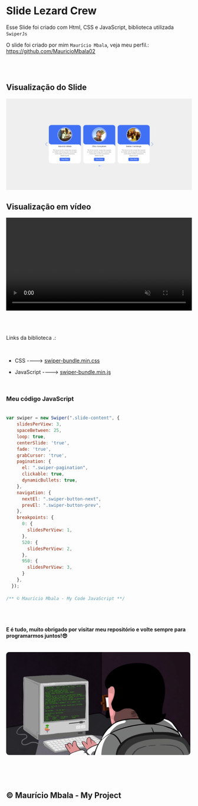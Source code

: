# Slide Lezard Crew

Esse Slide foi criado com Html, CSS e JavaScript, biblioteca utilizada `SwiperJs`

O slide foi criado por mim `Maurício Mbala`, veja meu perfil.: https://github.com/MauricioMbala02

<br><br>

## Visualização do Slide

![Screenshot](slider.png)
<br>

## Visualização em vídeo

<video src="apresentar.webm" width="100%" loop autoplay muted></video>

<br><br>

Links da biblioteca .:

<br>

 <ul><li>CSS ----> <a href="style/swiper-bundle.min.css" download="swiper-bundle.min.css">swiper-bundle.min.css</a></li></ul>
<ul><li>JavaScript ----> <a href="js/swiper-bundle.min.js" download="swiper-bundle.min.js">swiper-bundle.min.js</a></li></ul>

<br>

### Meu código JavaScript

```javascript

var swiper = new Swiper(".slide-content", {
    slidesPerView: 3,
    spaceBetween: 25,
    loop: true,
    centerSlide: 'true',
    fade: 'true',
    grabCursor: 'true',
    pagination: {
      el: ".swiper-pagination",
      clickable: true,
      dynamicBullets: true,
    },
    navigation: {
      nextEl: ".swiper-button-next",
      prevEl: ".swiper-button-prev",
    },
    breakpoints: {
      0: {
        slidesPerView: 1,
      },
      520: {
        slidesPerView: 2,
      },
      950: {
        slidesPerView: 3,
      }
    },
  });

/** © Maurício Mbala - My Code JavaScript **/

```

<br><br>

#### E é tudo, muito obrigado por visitar meu repositório e volte sempre para programarmos juntos!😎️

<br>

<img src="programador.webp" style="width: 500px; border-radius: 8px;">

<br><br><br>

## &copy; Maurício Mbala - My Project
